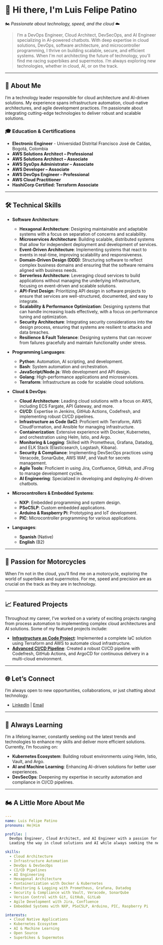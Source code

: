 # 👋 Hi there, I'm Luis Felipe Patino
🏍️ _Passionate about technology, speed, and the cloud_ ☁️

> I’m a DevOps Engineer, Cloud Architect, DevSecOps, and AI Engineer specializing in AI-powered chatbots. With deep expertise in cloud solutions, DevOps, software architecture, and microcontroller programming, I thrive on building scalable, secure, and efficient systems. When I'm not architecting the future of technology, you'll find me racing superbikes and supermotos. I’m always exploring new technologies, whether in cloud, AI, or on the track.

---

## 🚀 About Me

I’m a technology leader responsible for cloud architecture and AI-driven solutions. My experience spans infrastructure automation, cloud-native architectures, and agile development practices. I’m passionate about integrating cutting-edge technologies to deliver robust and scalable solutions.

### 🎓 Education & Certifications

- **Electronic Engineer** - Universidad Distrital Francisco José de Caldas, Bogotá, Colombia
- **AWS Solutions Architect – Professional**
- **AWS Solutions Architect – Associate**
- **AWS SysOps Administrator – Associate**
- **AWS Developer – Associate**
- **AWS DevOps Engineer – Professional**
- **AWS Cloud Practitioner**
- **HashiCorp Certified: Terraform Associate**

---

## 🛠️ Technical Skills

- **Software Architecture**:
  - **Hexagonal Architecture**: Designing maintainable and adaptable systems with a focus on separation of concerns and scalability.
  - **Microservices Architecture**: Building scalable, distributed systems that allow for independent deployment and development of services.
  - **Event-Driven Architecture**: Implementing systems that react to events in real-time, improving scalability and responsiveness.
  - **Domain-Driven Design (DDD)**: Structuring software to reflect complex business domains and ensuring that the software remains aligned with business needs.
  - **Serverless Architecture**: Leveraging cloud services to build applications without managing the underlying infrastructure, focusing on event-driven and scalable solutions.
  - **API-First Design**: Prioritizing API design in software projects to ensure that services are well-structured, documented, and easy to integrate.
  - **Scalability & Performance Optimization**: Designing systems that can handle increasing loads effectively, with a focus on performance tuning and optimization.
  - **Security Architecture**: Integrating security considerations into the design process, ensuring that systems are resilient to attacks and data breaches.
  - **Resilience & Fault Tolerance**: Designing systems that can recover from failures gracefully and maintain functionality under stress.
  
- **Programming Languages**:
  - **Python**: Automation, AI scripting, and development.
  - **Bash**: System automation and orchestration.
  - **JavaScript/Node.js**: Web development and API design.
  - **Golang**: High-performance applications and microservices.
  - **Terraform**: Infrastructure as code for scalable cloud solutions.

- **Cloud & DevOps**:
  - **Cloud Architecture**: Leading cloud solutions with a focus on AWS, including ECS Fargate, API Gateway, and more.
  - **CI/CD**: Expertise in Jenkins, GitHub Actions, Codefresh, and implementing robust CI/CD pipelines.
  - **Infrastructure as Code (IaC)**: Proficient with Terraform, AWS CloudFormation, and Ansible for managing infrastructure.
  - **Containerization**: Extensive experience with Docker, Kubernetes, and orchestration using Helm, Istio, and Argo.
  - **Monitoring & Logging**: Skilled with Prometheus, Grafana, Datadog, and ELK Stack (Elasticsearch, Logstash, Kibana).
  - **Security & Compliance**: Implementing DevSecOps practices using Veracode, SonarQube, AWS WAF, and Vault for secrets management.
  - **Agile Tools**: Proficient in using Jira, Confluence, GitHub, and JFrog to manage development cycles.
  - **AI Engineering**: Specialized in developing and deploying AI-driven chatbots.

- **Microcontrollers & Embedded Systems**:
  - **NXP**: Embedded programming and system design.
  - **PSoC5LP**: Custom embedded applications.
  - **Arduino & Raspberry Pi**: Prototyping and IoT development.
  - **PIC**: Microcontroller programming for various applications.

- **Languages**:
  - **Spanish** (Native)
  - **English** (B2)

---

## 🏁 Passion for Motorcycles

When I’m not in the cloud, you’ll find me on a motorcycle, exploring the world of superbikes and supermotos. For me, speed and precision are as crucial on the track as they are in technology.

---

## 📈 Featured Projects

Throughout my career, I’ve worked on a variety of exciting projects ranging from process automation to implementing complex cloud architectures and AI solutions. Some of my featured projects include:

- **[Infrastructure as Code Project](#)**: Implemented a complete IaC solution using Terraform and AWS to automate cloud infrastructure.
- **[Advanced CI/CD Pipeline](#)**: Created a robust CI/CD pipeline with Codefresh, GitHub Actions, and ArgoCD for continuous delivery in a multi-cloud environment.

---

## 🌐 Let’s Connect

I’m always open to new opportunities, collaborations, or just chatting about technology.

- [LinkedIn](https://www.linkedin.com/in/luis-felipepl/) | [Email](mailto:luisfelipepatino@outlook.com)

---

## 🧠 Always Learning

I’m a lifelong learner, constantly seeking out the latest trends and technologies to enhance my skills and deliver more efficient solutions. Currently, I’m focusing on:

- **Kubernetes Ecosystem**: Building robust environments using Helm, Istio, Vault, and Argo.
- **AI and Machine Learning**: Enhancing AI-driven solutions for better user experiences.
- **DevSecOps**: Deepening my expertise in security automation and compliance in CI/CD pipelines.

---

## 🏍️ A Little More About Me

```yaml
---
name: Luis Felipe Patino
pronouns: He|Him

profile: |
  DevOps Engineer, Cloud Architect, and AI Engineer with a passion for high-performance motorcycles.
  Leading the way in cloud solutions and AI while always seeking the next big race on the track.

skills:
  - Cloud Architecture
  - Infrastructure Automation
  - DevOps & DevSecOps
  - CI/CD Pipelines
  - AI Engineering
  - Hexagonal Architecture
  - Containerization with Docker & Kubernetes
  - Monitoring & Logging with Prometheus, Grafana, Datadog
  - Security & Compliance with Vault, Veracode, SonarQube
  - Version Control with Git, GitHub, GitLab
  - Agile Development with Jira, Confluence
  - Embedded Systems with NXP, PSoC5LP, Arduino, PIC, Raspberry Pi

interests:
  - Cloud Native Applications
  - Kubernetes Ecosystem
  - AI & Machine Learning
  - Open Source
  - Superbikes & Supermotos

```